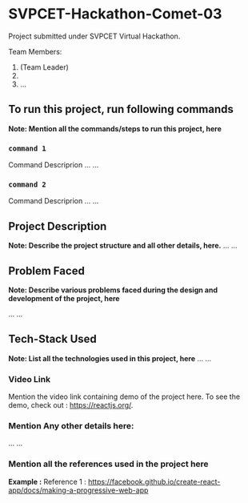 # SVPCET-Hackathon-Comet-03

Project submitted under SVPCET Virtual Hackathon.

Team Members:
1. <teamMember1> (Team Leader)
2. <teamMember2>
3. ...
  
## To run this project, run following commands

**Note: Mention all the commands/steps to run this project, here**

### `command 1`

Command Descriprion
...
...

### `command 2`

Command Descriprion
...
...

## Project Description

**Note: Describe the project structure and all other details, here.**
...
...

## Problem Faced

**Note: Describe various problems faced during the design and development of the project, here**

...
...

## Tech-Stack Used

**Note: List all the technologies used in this project, here**
...
...

### Video Link

Mention the video link containing demo of the project here.
To see the demo, check out : https://reactjs.org/.

### Mention Any other details here:

...
...


### Mention all the references used in the project here

**Example :**
Reference 1 : https://facebook.github.io/create-react-app/docs/making-a-progressive-web-app

